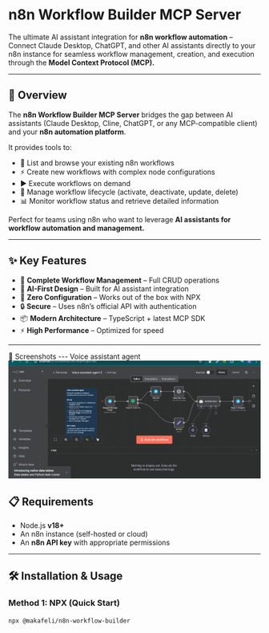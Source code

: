 # n8n Workflow Builder MCP Server

The ultimate AI assistant integration for **n8n workflow automation** – Connect Claude Desktop, ChatGPT, and other AI assistants directly to your n8n instance for seamless workflow management, creation, and execution through the **Model Context Protocol (MCP).**

---

## 🚀 Overview
The **n8n Workflow Builder MCP Server** bridges the gap between AI assistants (Claude Desktop, Cline, ChatGPT, or any MCP-compatible client) and your **n8n automation platform**.

It provides tools to:

- 📂 List and browse your existing n8n workflows  
- ⚡ Create new workflows with complex node configurations  
- ▶️ Execute workflows on demand  
- 🔄 Manage workflow lifecycle (activate, deactivate, update, delete)  
- 📊 Monitor workflow status and retrieve detailed information  

Perfect for teams using n8n who want to leverage **AI assistants for workflow automation and management.**

---

## ✨ Key Features
- 🔧 **Complete Workflow Management** – Full CRUD operations  
- 🤖 **AI-First Design** – Built for AI assistant integration  
- 🚀 **Zero Configuration** – Works out of the box with NPX  
- 🔒 **Secure** – Uses n8n’s official API with authentication  
- 📦 **Modern Architecture** – TypeScript + latest MCP SDK  
- ⚡ **High Performance** – Optimized for speed  

---

📸 Screenshots --- Voice assistant agent 
![Workflow Builder Screenshot](https://github.com/Salotagiabhishek/n8n-workflow-builder/raw/main/Screenshot%202025-09-30%20014624.png)


## 📋 Requirements
- Node.js **v18+**  
- An n8n instance (self-hosted or cloud)  
- An **n8n API key** with appropriate permissions  

---

## 🛠️ Installation & Usage

### Method 1: NPX (Quick Start)
```bash
npx @makafeli/n8n-workflow-builder
